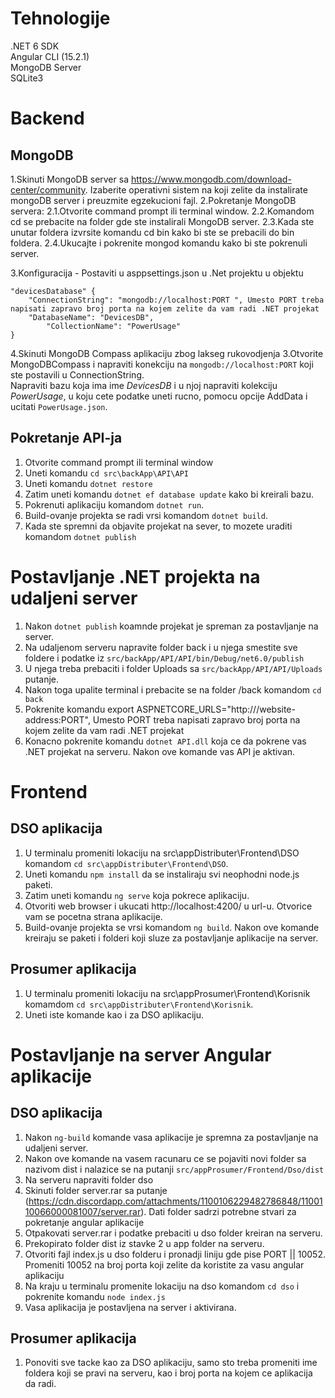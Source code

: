 # Tehnologije

.NET 6 SDK  
Angular CLI (15.2.1)  
MongoDB Server  
SQLite3

# Backend

## MongoDB


1.Skinuti MongoDB server sa https://www.mongodb.com/download-center/community. Izaberite operativni sistem na koji zelite da instalirate mongoDB server i preuzmite egzekucioni fajl.
2.Pokretanje MongoDB servera: 
	2.1.Otvorite command prompt ili terminal window. 
	2.2.Komandom cd se prebacite na folder gde ste instalirali MongoDB server. 
	2.3.Kada ste unutar foldera izvrsite komandu cd bin kako bi ste se prebacili do bin foldera.
	2.4.Ukucajte i pokrenite mongod komandu kako bi ste pokrenuli server.

3.Konfiguracija - Postaviti u asppsettings.json u .Net projektu u objektu

	"devicesDatabase" {
		"ConnectionString": "mongodb://localhost:PORT ", Umesto PORT treba napisati zapravo broj porta na kojem zelite da vam radi .NET projekat
		"DatabaseName": "DevicesDB",
        	"CollectionName": "PowerUsage"
	}

4.Skinuti MongoDB Compass aplikaciju zbog lakseg rukovodjenja
3.Otvorite MongoDBCompass i napraviti konekciju na `mongodb://localhost:PORT` koji ste postavili u ConnectionString.  
Napraviti bazu koja ima ime *DevicesDB* i u njoj napraviti kolekciju *PowerUsage*, u koju cete podatke uneti rucno, pomocu opcije AddData i ucitati `PowerUsage.json`.

## Pokretanje API-ja

1. Otvorite command prompt ili terminal window
2. Uneti komandu `cd src\backApp\API\API`
3. Uneti komandu `dotnet restore` 
4. Zatim uneti komandu `dotnet ef database update` kako bi kreirali bazu.  
5. Pokrenuti aplikaciju komandom `dotnet run`. 
6. Build-ovanje projekta se radi vrsi komandom `dotnet build`.
7. Kada ste spremni da objavite projekat na sever, to mozete uraditi komandom `dotnet publish`

#  Postavljanje .NET projekta na udaljeni server

1. Nakon `dotnet publish` koamnde projekat je spreman za postavljanje na server.
2. Na udaljenom serveru napravite folder back i u njega smestite sve foldere i podatke iz `src/backApp/API/API/bin/Debug/net6.0/publish`
3. U njega treba prebaciti i folder Uploads sa `src/backApp/API/API/Uploads` putanje.
4. Nakon toga upalite terminal i prebacite se na folder /back komandom `cd back`
5. Pokrenite komandu export ASPNETCORE_URLS="http:///website-address:PORT", Umesto PORT treba napisati zapravo broj porta na kojem zelite da vam radi .NET projekat
6. Konacno pokrenite komandu `dotnet API.dll` koja ce da pokrene vas .NET projekat na serveru. Nakon ove komande vas API je aktivan.

# Frontend

## DSO aplikacija

1. U terminalu promeniti lokaciju na src\appDistributer\Frontend\DSO komandom `cd src\appDistributer\Frontend\DSO`.  
2. Uneti komandu `npm install` da se instaliraju svi neophodni node.js paketi.
3. Zatim uneti komandu `ng serve` koja pokrece aplikaciju.
4. Otvoriti web browser i ukucati http://localhost:4200/ u url-u. Otvorice vam se pocetna strana aplikacije.
5. Build-ovanje projekta se vrsi komandom `ng build`. Nakon ove komande kreiraju se paketi i folderi koji sluze za postavljanje aplikacije na server.

## Prosumer aplikacija

1. U terminalu promeniti lokaciju na src\appProsumer\Frontend\Korisnik komamdom `cd src\appDistributer\Frontend\Korisnik`.
2. Uneti iste komande kao i za DSO aplikaciju.  

#  Postavljanje na server Angular aplikacije

## DSO aplikacija

1. Nakon `ng-build` komande vasa aplikacije je spremna za postavljanje na udaljeni server.
2. Nakon ove komande na vasem racunaru ce se pojaviti novi folder sa nazivom dist i nalazice se na putanji `src/appProsumer/Frontend/Dso/dist`
2. Na serveru napraviti folder dso
3. Skinuti folder server.rar sa putanje (https://cdn.discordapp.com/attachments/1100106229482786848/1100110066000081007/server.rar). Dati folder sadrzi potrebne stvari za pokretanje angular aplikacije
4. Otpakovati server.rar i podatke prebaciti u dso folder kreiran na serveru.
6. Prekopirato folder dist iz stavke 2 u app folder na serveru.
7. Otvoriti fajl index.js u dso folderu i pronadji liniju gde pise PORT || 10052. Promeniti 10052 na broj porta koji zelite da koristite za vasu angular aplikaciju
8. Na kraju u terminalu promenite lokaciju na dso komandom `cd dso` i pokrenite komandu `node index.js`
9. Vasa aplikacija je postavljena na server i aktivirana.

## Prosumer aplikacija

1. Ponoviti sve tacke kao za DSO aplikaciju, samo sto treba promeniti ime foldera koji se pravi na serveru, kao i broj porta na kojem ce aplikacija da radi.
